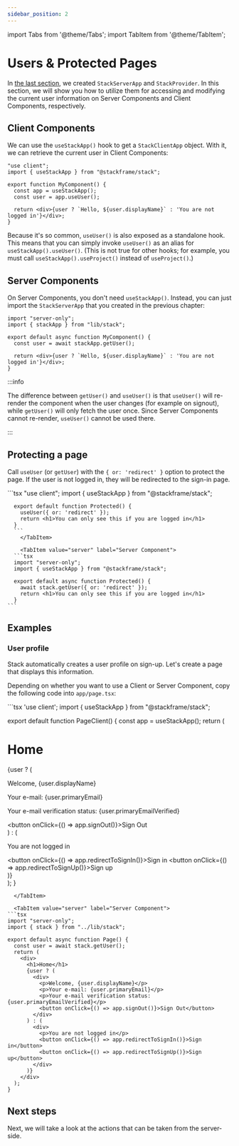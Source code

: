 ```yaml
---
sidebar_position: 2
---
```


import Tabs from '@theme/Tabs';
import TabItem from '@theme/TabItem';


# Users & Protected Pages

In [the last section](/docs/01-setup), we created `StackServerApp` and `StackProvider`. In this section, we will show you how to utilize them for accessing and modifying the current user information on Server Components and Client Components, respectively.

## Client Components

We can use the `useStackApp()` hook to get a `StackClientApp` object. With it, we can retrieve the current user in Client Components:

```tsx
"use client";
import { useStackApp } from "@stackframe/stack";

export function MyComponent() {
  const app = useStackApp();
  const user = app.useUser();

  return <div>{user ? `Hello, ${user.displayName}` : 'You are not logged in'}</div>;
}
```

Because it's so common, `useUser()` is also exposed as a standalone hook. This means that you can simply invoke `useUser()` as an alias for `useStackApp().useUser()`. (This is not true for other hooks; for example, you must call `useStackApp().useProject()` instead of `useProject()`.)

## Server Components

On Server Components, you don't need `useStackApp()`. Instead, you can just import the `StackServerApp` that you created in the previous chapter:

```tsx
import "server-only";
import { stackApp } from "lib/stack";

export default async function MyComponent() {
  const user = await stackApp.getUser();

  return <div>{user ? `Hello, ${user.displayName}` : 'You are not logged in'}</div>;
}
```

:::info

The difference between `getUser()` and `useUser()` is that `useUser()` will re-render the component when the user changes (for example on signout), while `getUser()` will only fetch the user once. Since Server Components cannot re-render, `useUser()` cannot be used there. 

:::


## Protecting a page

Call `useUser` (or `getUser`) with the `{ or: 'redirect' }` option to protect the page. If the user is not logged in, they will be redirected to the sign-in page.

<Tabs>
  <TabItem value="client" label="Client Component" default>
    ```tsx
      "use client";
      import { useStackApp } from "@stackframe/stack";

      export default function Protected() {
        useUser({ or: 'redirect' });
        return <h1>You can only see this if you are logged in</h1>
      }
      ```
        </TabItem>

        <TabItem value="server" label="Server Component">
      ```tsx
      import "server-only";
      import { useStackApp } from "@stackframe/stack";

      export default async function Protected() {
        await stack.getUser({ or: 'redirect' });
        return <h1>You can only see this if you are logged in</h1>
      }
    ```
  </TabItem>
</Tabs>

## Examples

### User profile

Stack automatically creates a user profile on sign-up. Let's create a page that displays this information.

Depending on whether you want to use a Client or Server Component, copy the following code into `app/page.tsx`:

<Tabs>
  <TabItem value="client" label="Client Component" default>
```tsx
'use client';
import { useStackApp } from "@stackframe/stack";

export default function PageClient() {
  const app = useStackApp();
  return (
    <div>
      <h1>Home</h1>
      {user ? (
        <div>
          <p>Welcome, {user.displayName}</p>
          <p>Your e-mail: {user.primaryEmail}</p>
          <p>Your e-mail verification status: {user.primaryEmailVerified}</p>
          <button onClick={() => app.signOut()}>Sign Out</button>
        </div>
      ) : (
        <div>
          <p>You are not logged in</p>
          <button onClick={() => app.redirectToSignIn()}>Sign in</button>
          <button onClick={() => app.redirectToSignUp()}>Sign up</button>
        </div>
      )}
    </div>
  );
}
```
  </TabItem>

  <TabItem value="server" label="Server Component">
```tsx
import "server-only";
import { stack } from "../lib/stack";

export default async function Page() {
  const user = await stack.getUser();
  return (
    <div>
      <h1>Home</h1>
      {user ? (
        <div>
          <p>Welcome, {user.displayName}</p>
          <p>Your e-mail: {user.primaryEmail}</p>
          <p>Your e-mail verification status: {user.primaryEmailVerified}</p>
          <button onClick={() => app.signOut()}>Sign Out</button>
        </div>
      ) : (
        <div>
          <p>You are not logged in</p>
          <button onClick={() => app.redirectToSignIn()}>Sign in</button>
          <button onClick={() => app.redirectToSignUp()}>Sign up</button>
        </div>
      )}
    </div>
  );
}
```
  </TabItem>
</Tabs>

## Next steps

Next, we will take a look at the actions that can be taken from the server-side.
